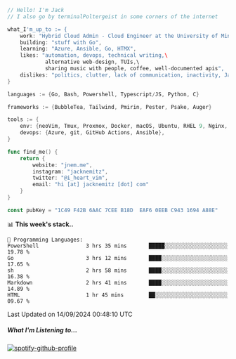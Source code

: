 ```go
// Hello! I'm Jack
// I also go by terminalPoltergeist in some corners of the internet

what_I'm_up_to := {
    work: "Hybrid Cloud Admin - Cloud Engineer at the University of Minnesota",
    building: "stuff with Go",
    learning: "Azure, Ansible, Go, HTMX",
    likes: "automation, devops, technical writing,\
            alternative web-design, TUIs,\
            sharing music with people, coffee, well-documented apis",
    dislikes: "politics, clutter, lack of communication, inactivity, Java",
}

languages := {Go, Bash, Powershell, Typescript/JS, Python, C}

frameworks := {BubbleTea, Tailwind, Pmirin, Pester, Psake, Auger}

tools := {
    env: {neoVim, Tmux, Proxmox, Docker, macOS, Ubuntu, RHEL 9, Nginx, DigitalOcean, Cloudflare},
    devops: {Azure, git, GitHub Actions, Ansible},
}

func find_me() {
    return {
        website: "jnem.me",
        instagram: "jacknemitz",
        twitter: "@i_heart_vim",
        email: "hi [at] jacknemitz [dot] com"
    }
}

const pubKey = "1C49 F42B 6AAC 7CEE B18D  EAF6 0EEB C943 1694 A88E"
```

<!--START_SECTION:waka-->
📊 **This week's stack..** 

```text
💬 Programming Languages: 
PowerShell               3 hrs 35 mins       █████░░░░░░░░░░░░░░░░░░░░   19.78 % 
Go                       3 hrs 12 mins       ████░░░░░░░░░░░░░░░░░░░░░   17.65 % 
sh                       2 hrs 58 mins       ████░░░░░░░░░░░░░░░░░░░░░   16.38 % 
Markdown                 2 hrs 41 mins       ████░░░░░░░░░░░░░░░░░░░░░   14.89 % 
HTML                     1 hr 45 mins        ██░░░░░░░░░░░░░░░░░░░░░░░   09.67 % 
```


 Last Updated on 14/09/2024 00:48:10 UTC
<!--END_SECTION:waka-->

##### What I'm Listening to...

[![spotify-github-profile](https://jnem.me/listening-item?maxAge=2592000)](https://jnem.me/listening)
